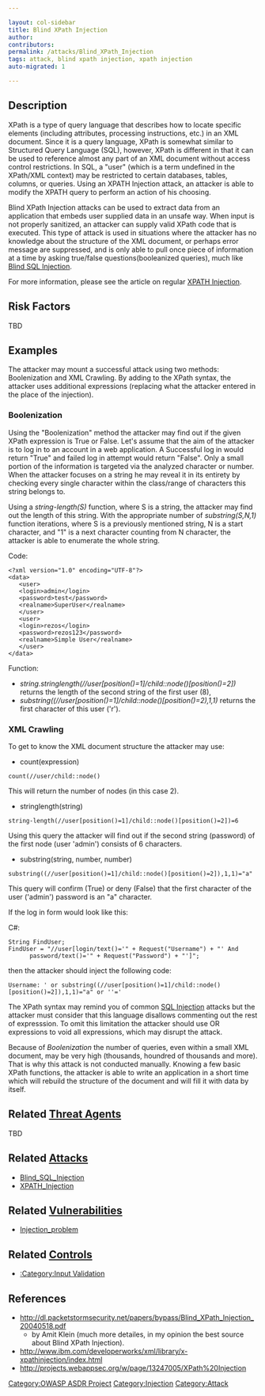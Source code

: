 ```yaml
---

layout: col-sidebar
title: Blind XPath Injection
author: 
contributors:
permalink: /attacks/Blind_XPath_Injection
tags: attack, blind xpath injection, xpath injection
auto-migrated: 1

---
```


## Description

XPath is a type of query language that describes how to locate specific
elements (including attributes, processing instructions, etc.) in an XML
document. Since it is a query language, XPath is somewhat similar to
Structured Query Language (SQL), however, XPath is different in that it
can be used to reference almost any part of an XML document without
access control restrictions. In SQL, a "user" (which is a term undefined
in the XPath/XML context) may be restricted to certain databases,
tables, columns, or queries. Using an XPATH Injection attack, an
attacker is able to modify the XPATH query to perform an action of his
choosing.

Blind XPath Injection attacks can be used to extract data from an
application that embeds user supplied data in an unsafe way. When input
is not properly sanitized, an attacker can supply valid XPath code that
is executed. This type of attack is used in situations where the
attacker has no knowledge about the structure of the XML document, or
perhaps error message are suppressed, and is only able to pull once
piece of information at a time by asking true/false
questions(booleanized queries), much like [Blind SQL
Injection](Blind_SQL_Injection "wikilink").

For more information, please see the article on regular [XPATH
Injection](https://owasp.org/www-community/attacks/XPATH_Injection).

## Risk Factors

TBD

## Examples

The attacker may mount a successful attack using two methods:
Boolenization and XML Crawling. By adding to the XPath syntax, the
attacker uses additional expressions (replacing what the attacker
entered in the place of the injection).

### Boolenization

Using the "Boolenization" method the attacker may find out if the given
XPath expression is True or False. Let's assume that the aim of the
attacker is to log in to an account in a web application. A Successful
log in would return "True" and failed log in attempt would return
"False". Only a small portion of the information is targeted via the
analyzed character or number. When the attacker focuses on a string he
may reveal it in its entirety by checking every single character within
the class/range of characters this string belongs to.

Using a *string-length(S)* function, where S is a string, the attacker
may find out the length of this string. With the appropriate number of
*substring(S,N,1)* function iterations, where S is a previously
mentioned string, N is a start character, and "1" is a next character
counting from N character, the attacker is able to enumerate the whole
string.

Code:

    <?xml version="1.0" encoding="UTF-8"?>
    <data>
       <user>
       <login>admin</login>
       <password>test</password>
       <realname>SuperUser</realname>
       </user>
       <user>
       <login>rezos</login>
       <password>rezos123</password>
       <realname>Simple User</realname>
       </user>
    </data>

Function:

  - *string.stringlength(//user\[position()=1\]/child::node()\[position()=2\])*
    returns the length of the second string of the first user (8),
  - *substring((//user\[position()=1\]/child::node()\[position()=2),1,1)*
    returns the first character of this user ('r').

### XML Crawling

To get to know the XML document structure the attacker may use:

  - count(expression)

<!-- end list -->

    count(//user/child::node()

This will return the number of nodes (in this case 2).

  - stringlength(string)

<!-- end list -->

    string-length(//user[position()=1]/child::node()[position()=2])=6

Using this query the attacker will find out if the second string
(password) of the first node (user 'admin') consists of 6 characters.

  - substring(string, number, number)

<!-- end list -->

    substring((//user[position()=1]/child::node()[position()=2]),1,1)="a"

This query will confirm (True) or deny (False) that the first character
of the user ('admin') password is an "a" character.

If the log in form would look like this:

C\#:

    String FindUser;
    FindUser = "//user[login/text()='" + Request("Username") + "' And
          password/text()='" + Request("Password") + "']";

then the attacker should inject the following code:

    Username: ' or substring((//user[position()=1]/child::node()[position()=2]),1,1)="a" or ''='

The XPath syntax may remind you of common [SQL
Injection](https://owasp.org/www-community/attacks/SQL_Injection) attacks but the attacker must
consider that this language disallows commenting out the rest of
expresssion. To omit this limitation the attacker should use OR
expressions to void all expressions, which may disrupt the attack.

Because of *Boolenization* the number of queries, even within a small
XML document, may be very high (thousands, houndred of thousands and
more). That is why this attack is not conducted manually. Knowing a few
basic XPath functions, the attacker is able to write an application in a
short time which will rebuild the structure of the document and will
fill it with data by itself.

## Related [Threat Agents](Threat_Agents "wikilink")

TBD

## Related [Attacks](https://owasp.org/www-community/attacks/)

  - [Blind_SQL_Injection](Blind_SQL_Injection "wikilink")
  - [XPATH_Injection](https://owasp.org/www-community/attacks/XPATH_Injection)

## Related [Vulnerabilities](https://owasp.org/www-community/vulnerabilities/)

  - [Injection_problem](Injection_problem "wikilink")

## Related [Controls](https://owasp.org/www-community/controls/)

  - [:Category:Input Validation](:Category:Input_Validation "wikilink")

## References

  - <http://dl.packetstormsecurity.net/papers/bypass/Blind_XPath_Injection_20040518.pdf>
    - by Amit Klein (much more detailes, in my opinion the best source
    about Blind XPath Injection).
  - <http://www.ibm.com/developerworks/xml/library/x-xpathinjection/index.html>
  - <http://projects.webappsec.org/w/page/13247005/XPath%20Injection>

[Category:OWASP ASDR Project](Category:OWASP_ASDR_Project "wikilink")
[Category:Injection](https://owasp.org/www-community/Injection_Flaws)
[Category:Attack](Category:Attack "wikilink")
